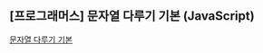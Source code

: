 ## **\[프로그래머스\] 문자열 다루기 기본 (JavaScript)**
[문자열 다루기 기본](https://school.programmers.co.kr/learn/courses/30/lessons/12918)